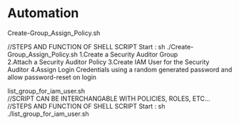 # Automation

Create-Group_Assign_Policy.sh

//STEPS AND FUNCTION OF SHELL SCRIPT
Start : sh ./Create-Group_Assign_Policy.sh
1.Create a Security Auditor Group  
2.Attach a Security Auditor Policy
3.Create IAM User for the Security Auditor
4.Assign Login Credentials using a random generated password and allow password-reset on login




list_group_for_iam_user.sh    
//SCRIPT CAN BE INTERCHANGABLE WITH POLICIES, ROLES, ETC...
//STEPS AND FUNCTION OF SHELL SCRIPT
Start : sh ./list_group_for_iam_user.sh

